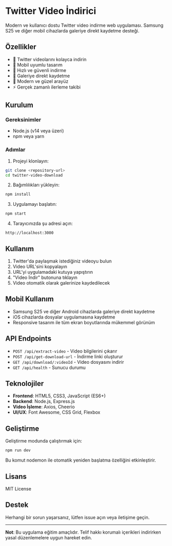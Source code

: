 # Twitter Video İndirici

Modern ve kullanıcı dostu Twitter video indirme web uygulaması. Samsung S25 ve diğer mobil cihazlarda galeriye direkt kaydetme desteği.

## Özellikler

- 🎥 Twitter videolarını kolayca indirin
- 📱 Mobil uyumlu tasarım
- 🚀 Hızlı ve güvenli indirme
- 💾 Galeriye direkt kaydetme
- 🎨 Modern ve güzel arayüz
- ⚡ Gerçek zamanlı ilerleme takibi

## Kurulum

### Gereksinimler

- Node.js (v14 veya üzeri)
- npm veya yarn

### Adımlar

1. Projeyi klonlayın:
```bash
git clone <repository-url>
cd twitter-video-download
```

2. Bağımlılıkları yükleyin:
```bash
npm install
```

3. Uygulamayı başlatın:
```bash
npm start
```

4. Tarayıcınızda şu adresi açın:
```
http://localhost:3000
```

## Kullanım

1. Twitter'da paylaşmak istediğiniz videoyu bulun
2. Video URL'sini kopyalayın
3. URL'yi uygulamadaki kutuya yapıştırın
4. "Video İndir" butonuna tıklayın
5. Video otomatik olarak galerinize kaydedilecek

## Mobil Kullanım

- Samsung S25 ve diğer Android cihazlarda galeriye direkt kaydetme
- iOS cihazlarda dosyalar uygulamasına kaydetme
- Responsive tasarım ile tüm ekran boyutlarında mükemmel görünüm

## API Endpoints

- `POST /api/extract-video` - Video bilgilerini çıkarır
- `POST /api/get-download-url` - İndirme linki oluşturur
- `GET /api/download/:videoId` - Video dosyasını indirir
- `GET /api/health` - Sunucu durumu

## Teknolojiler

- **Frontend**: HTML5, CSS3, JavaScript (ES6+)
- **Backend**: Node.js, Express.js
- **Video İşleme**: Axios, Cheerio
- **UI/UX**: Font Awesome, CSS Grid, Flexbox

## Geliştirme

Geliştirme modunda çalıştırmak için:

```bash
npm run dev
```

Bu komut nodemon ile otomatik yeniden başlatma özelliğini etkinleştirir.

## Lisans

MIT License

## Destek

Herhangi bir sorun yaşarsanız, lütfen issue açın veya iletişime geçin.

---

**Not**: Bu uygulama eğitim amaçlıdır. Telif hakkı korumalı içerikleri indirirken yasal düzenlemelere uygun hareket edin. 